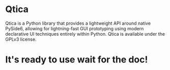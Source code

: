 # Qtica

Qtica is a Python library that provides a lightweight API around native PySide6, allowing for lightning-fast GUI prototyping using modern declarative UI techniques entirely within Python. Qtica is available under the GPLv3 license.

# It's ready to use wait for the doc!

